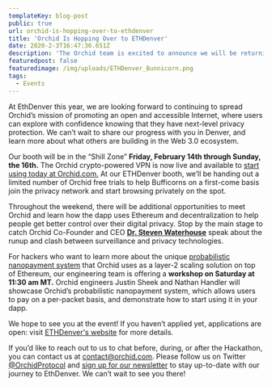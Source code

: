 ```yaml
---
templateKey: blog-post
public: true
url: orchid-is-hopping-over-to-ethdenver
title: 'Orchid Is Hopping Over to ETHDenver'
date: 2020-2-3T16:47:36.651Z
description: 'The Orchid team is excited to announce we will be returning to ETHDenver this February!'
featuredpost: false
featuredimage: /img/uploads/ETHDenver_Bunnicorn.png
tags:
  - Events
---
```


At EthDenver this year, we are looking forward to continuing to spread Orchid’s mission of promoting an open and accessible Internet, where users can explore with confidence knowing that they have next-level privacy protection. We can’t wait to share our progress with you in Denver, and learn more about what others are building in the Web 3.0 ecosystem.

Our booth will be in the “Shill Zone” **Friday, February 14th through Sunday, the 16th.** The Orchid crypto-powered VPN is now live and available to [start using today at Orchid.com.](https://www.orchid.com/) At our ETHDenver booth, we’ll be handing out a limited number of Orchid free trials to help Bufficorns on a first-come basis join the privacy network and start browsing privately on the spot.

Throughout the weekend, there will be additional opportunities to meet Orchid and learn how the dapp uses Ethereum and decentralization to help people get better control over their digital privacy. Stop by the main stage to catch Orchid Co-Founder and CEO **[Dr. Steven Waterhouse](https://www.linkedin.com/in/waterhousephd/)** speak about the runup and clash between surveillance and privacy technologies.

For hackers who want to learn more about the unique [probabilistic nanopayment system](https://blog.orchid.com/introducing-nanopayments/) that Orchid uses as a layer-2 scaling solution on top of Ethereum, our engineering team is offering a **workshop on Saturday at 11:30 am MT.** Orchid engineers Justin Sheek and Nathan Handler will showcase Orchid’s probabilistic nanopayment system, which allows users to pay on a per-packet basis, and demonstrate how to start using it in your dapp. 

We hope to see you at the event! If you haven’t applied yet, applications are open: visit [ETHDenver's website](https://www.ethdenver.com/) for more details.

If you’d like to reach out to us to chat before, during, or after the Hackathon, you can contact us at contact@orchid.com. Please follow us on Twitter [@OrchidProtocol](https://twitter.com/orchidprotocol?lang=en) and [sign up for our newsletter](https://www.orchid.com/#newsletter-signup) to stay up-to-date with our journey to EthDenver. We can’t wait to see you there! 